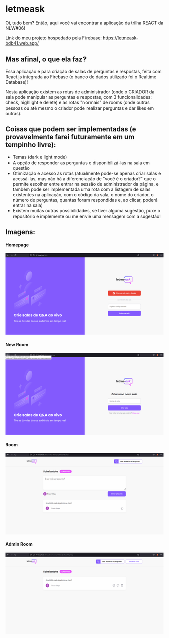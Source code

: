 # letmeask

Oi, tudo bem?
Então, aqui você vai encontrar a aplicação da trilha REACT da NLW#06!

Link do meu projeto hospedado pela Firebase: https://letmeask-bdb41.web.app/

## Mas afinal, o que ela faz?

Essa aplicação é para criação de salas de perguntas e respostas, feita com React.js integrada ao Firebase (o banco de dados utilizado foi o Realtime Database)!

Nesta aplicação existem as rotas de administrador (onde o CRIADOR da sala pode manipular as perguntas e respostas, com 3 funcionalidades: check, highlight e delete) e as rotas "normais" de rooms (onde outras pessoas ou até mesmo o criador pode realizar perguntas e dar likes em outras).

## Coisas que podem ser implementadas (e provavelmente farei futuramente em um tempinho livre):

* Temas (dark e light mode)
* A opção de responder as perguntas e disponibilizá-las na sala em questão
* Otimização e acesso às rotas (atualmente pode-se apenas criar salas e acessá-las, mas não há a diferenciação de "você é o criador?" que o permite escolher entre entrar na sessão de administrador da página, e também pode ser implementada uma rota com a listagem de salas existentes na aplicação, com o código da sala, o nome do criador, o número de perguntas, quantas foram respondidas e, ao clicar, poderá entrar na sala)
* Existem muitas outras possibilidades, se tiver alguma sugestão, puxe o repositório e implemente ou me envie uma mensagem com a sugestão!

## Imagens:

#### Homepage

![Homepage](https://github.com/brunoortega/letmeask/blob/main/images/letmeask%20-%20homepage.png)

#### New Room

![New Room](https://github.com/brunoortega/letmeask/blob/main/images/letmeask%20-%20newroom.png)

#### Room

![Room](https://github.com/brunoortega/letmeask/blob/main/images/letmeask%20-%20sala_teste.png)

#### Admin Room

![Admin Room](https://github.com/brunoortega/letmeask/blob/main/images/letmeask%20-%20sala_teste_admin.png)
